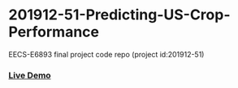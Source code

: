 # 201912-51-Predicting-US-Crop-Performance
EECS-E6893 final project code repo (project id:201912-51)

### [Live Demo](https://christnp.pythonanywhere.com/#1)
